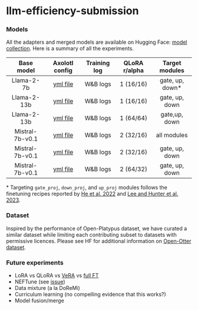# llm-efficiency-submission

### Models

All the adapters and merged models are available on Hugging Face: [model collection](https://huggingface.co/collections/onuralp/neurips-2023-llm-efficiency-653a942242bfd8801c3336e7). Here is a summary of all the experiments.

| Base model | Axolotl config | Training log | QLoRA r/alpha | Target modules | 
|:----------:|:----------:|:--------------:|:------------:|:-------:|
| Llama-2-7b            |   [yml file](./axolotl_configs/Llama-2-7b-03.yml)             |     W&B logs      |    1 (16/16)        |    gate, up, down*          |
| Llama-2-13b           |   [yml file](./axolotl_configs/Llama-2-13b-01.yml)             |   W&B logs           |   1 (16/16)      |   gate, up, down           |
| Llama-2-13b           |    [yml file](./axolotl_configs/Llama-2-13b-02.yml)            |   W&B logs           |    1 (64/64)     |    gate,up, down          |
| Mistral-7b-v0.1           |  [yml file](./axolotl_configs/Mistral-01.yml)              |    W&B logs          |     2 (32/16)    |  all modules            |
| Mistral-7b-v0.1           | [yml file](./axolotl_configs/Mistral-02.yml)               |    W&B logs          |     2 (32/16)    |    gate, up, down          |
| Mistral-7b-v0.1           | [yml file](./axolotl_configs/Mistral-03.yml)               |    W&B logs          |     2 (64/32)    |  gate, up, down            |

\*  Targeting `gate_proj`, `down_proj`, and `up_proj` modules follows the finetuning recipes reported by [He et al. 2022](https://github.com/jxhe/unify-parameter-efficient-tuning) and [Lee and Hunter et al. 2023](https://github.com/arielnlee/Platypus).

### Dataset

Inspired by the performance of Open-Platypus dataset, we have curated a similar dataset while limiting each contributing subset to datasets with permissive licences. Please see HF for additional information on [Open-Otter dataset](https://huggingface.co/datasets/onuralp/open-otter).

### Future experiments

- LoRA vs QLoRA vs [VeRA](https://arxiv.org/abs/2310.11454) vs [full FT](https://github.com/hitz-zentroa/GoLLIE/)
- NEFTune (see [issue](https://github.com/neelsjain/NEFTune/issues/1))
- Data mixture (a la DoReMi)
- Curriculum learning (no compelling evidence that this works?)
- Model fusion/merge
